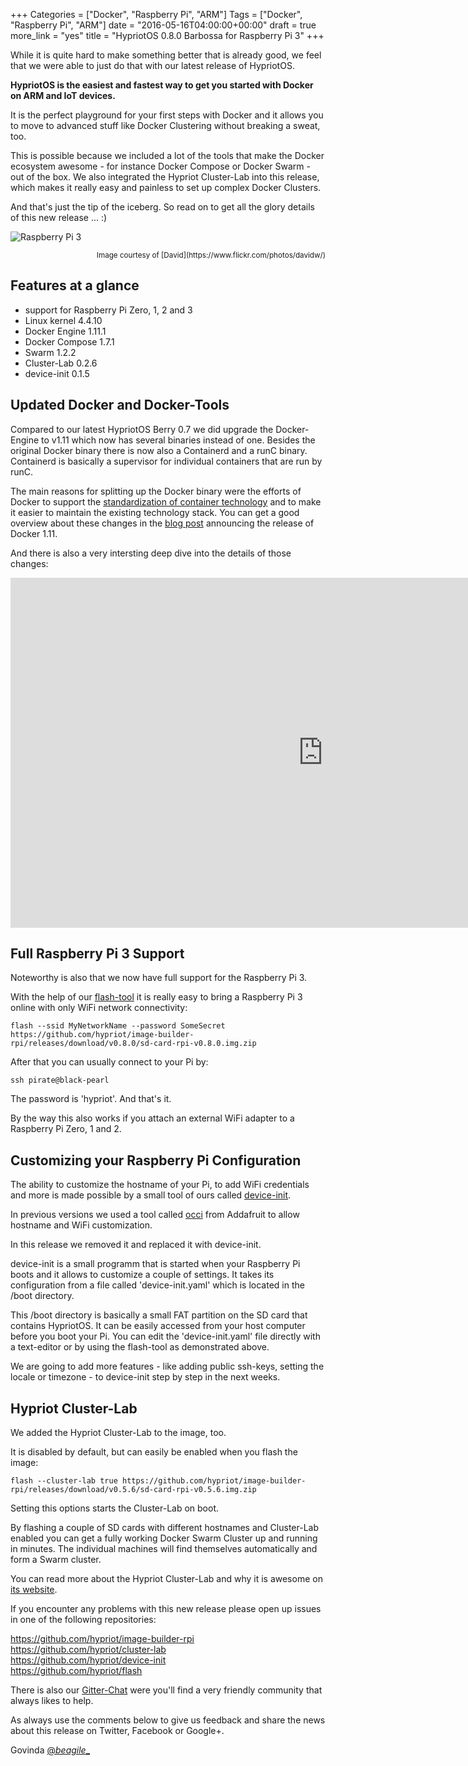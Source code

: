 +++
Categories = ["Docker", "Raspberry Pi", "ARM"]
Tags = ["Docker", "Raspberry Pi", "ARM"]
date = "2016-05-16T04:00:00+00:00"
draft = true
more_link = "yes"
title = "HypriotOS 0.8.0 Barbossa for Raspberry Pi 3"
+++

While it is quite hard to make something better that is already good, we feel that we were able to just do that with our latest release of HypriotOS.

__HypriotOS is the easiest and fastest way to get you started with Docker on ARM and IoT devices.__

It is the perfect playground for your first steps with Docker and it allows you to move to advanced stuff like Docker Clustering without breaking a sweat, too.

This is possible because we included a lot of the tools that make the Docker ecosystem awesome - for instance Docker Compose or Docker Swarm - out of the box.
We also integrated the Hypriot Cluster-Lab into this release, which makes it really easy and painless to set up complex Docker Clusters.

And that's just the tip of the iceberg. So read on to get all the glory details of this new release ... :)

![Raspberry Pi 3](/images/hypriotos-barbossa/iceberg.jpg)
<div style="text-align:right; font-size: smaller">Image courtesy of [David](https://www.flickr.com/photos/davidw/)</div>

<!--more-->

## Features at a glance

* support for Raspberry Pi Zero, 1, 2 and 3
* Linux kernel 4.4.10
* Docker Engine 1.11.1
* Docker Compose 1.7.1
* Swarm 1.2.2
* Cluster-Lab 0.2.6
* device-init 0.1.5


## Updated Docker and Docker-Tools
Compared to our latest HypriotOS Berry 0.7 we did upgrade the Docker-Engine to v1.11 which now has several binaries instead of one.
Besides the original Docker binary there is now also a Containerd and a runC binary. Containerd is basically a supervisor for individual containers that are run by runC.

The main reasons for splitting up the Docker binary were the efforts of Docker to support the [standardization of container technology](https://www.opencontainers.org/) and to make it easier to maintain the existing technology stack.
You can get a good overview about these changes in the [blog post](https://blog.docker.com/2016/04/docker-engine-1-11-runc/) announcing the release of Docker 1.11.

And there is also a very intersting deep dive into the details of those changes: 

<iframe id="ytplayer" type="text/html" width="1000" height="560" src="http://www.youtube.com/embed/QL8F2MLCybo" frameborder="0"></iframe>

## Full Raspberry Pi 3 Support
Noteworthy is also that we now have full support for the Raspberry Pi 3.

With the help of our [flash-tool](https://github.com/hypriot/flash) it is really easy to bring a Raspberry Pi 3 online with only WiFi network connectivity:

```
flash --ssid MyNetworkName --password SomeSecret https://github.com/hypriot/image-builder-rpi/releases/download/v0.8.0/sd-card-rpi-v0.8.0.img.zip
```

After that you can usually connect to your Pi by:

```
ssh pirate@black-pearl
```

The password is 'hypriot'. And that's it.

By the way this also works if you attach an external WiFi adapter to a Raspberry Pi Zero, 1 and 2.

## Customizing your Raspberry Pi Configuration
The ability to customize the hostname of your Pi, to add WiFi credentials and more is made possible by a small tool of ours called [device-init](https://github.com/hypriot/device-init).

In previous versions we used a tool called [occi](https://github.com/adafruit/Adafruit-Occi) from Addafruit to allow hostname and WiFi customization.

In this release we removed it and replaced it with device-init.

device-init is a small programm that is started when your Raspberry Pi boots and it allows to customize a couple of settings.
It takes its configuration from a file called 'device-init.yaml' which is located in the /boot directory. 

This /boot directory is basically a small FAT partition on the SD card that contains HypriotOS.
It can be easily accessed from your host computer before you boot your Pi. You can edit the 'device-init.yaml' file directly with a text-editor or by using the flash-tool as demonstrated above.

We are going to add more features - like adding public ssh-keys, setting the locale or timezone - to device-init step by step in the next weeks.

## Hypriot Cluster-Lab
We added the Hypriot Cluster-Lab to the image, too.

It is disabled by default, but can easily be enabled when you flash the image:

```
flash --cluster-lab true https://github.com/hypriot/image-builder-rpi/releases/download/v0.5.6/sd-card-rpi-v0.5.6.img.zip
```

Setting this options starts the Cluster-Lab on boot.

By flashing a couple of SD cards with different hostnames and Cluster-Lab enabled you can get a fully working Docker Swarm Cluster up and running in minutes.
The individual machines will find themselves automatically and form a Swarm cluster.

You can read more about the Hypriot Cluster-Lab and why it is awesome on [its website](https://github.com/hypriot/cluster-lab/).

If you encounter any problems with this new release please open up issues in one of the following repositories:

https://github.com/hypriot/image-builder-rpi  
https://github.com/hypriot/cluster-lab  
https://github.com/hypriot/device-init  
https://github.com/hypriot/flash  

There is also our [Gitter-Chat](https://gitter.im/hypriot/talk) were you'll find a very friendly community that always likes to help.

As always use the comments below to give us feedback and share the news about this release on Twitter, Facebook or Google+.

Govinda [@_beagile__](https://twitter.com/_beagile_)
